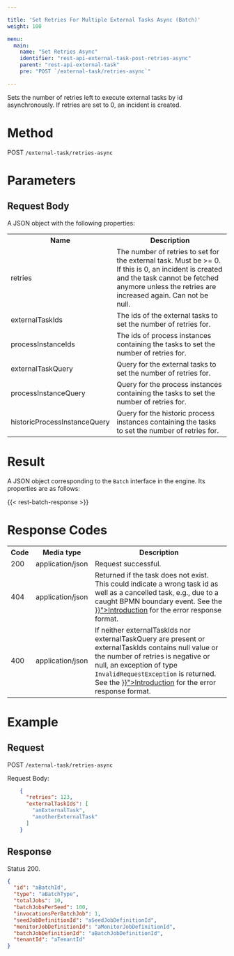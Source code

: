```yaml
---

title: 'Set Retries For Multiple External Tasks Async (Batch)'
weight: 100

menu:
  main:
    name: "Set Retries Async"
    identifier: "rest-api-external-task-post-retries-async"
    parent: "rest-api-external-task"
    pre: "POST `/external-task/retries-async`"

---
```



Sets the number of retries left to execute external tasks by id asynchronously. If retries are set to 0, an incident is created.

# Method

POST `/external-task/retries-async`


# Parameters

## Request Body

A JSON object with the following properties:

<table class="table table-striped">
  <tr>
    <th>Name</th>
    <th>Description</th>
  </tr>
  <tr>
    <td>retries</td>
    <td>The number of retries to set for the external task.  Must be >= 0. If this is 0, an incident is created and the task cannot be fetched anymore unless the retries are increased again. Can not be null.</td>
  </tr>
  <tr>
    <td>externalTaskIds</td>
    <td>The ids of the external tasks to set the number of retries for.</td>
  </tr>
  <tr>
    <td>processInstanceIds</td>
    <td>The ids of process instances containing the tasks to set the number of retries for.</td>
  </tr>
  <tr>
    <td>externalTaskQuery</td>
    <td>Query for the external tasks to set the number of retries for.</td>
  </tr>
  <tr>
    <td>processInstanceQuery</td>
    <td>Query for the process instances containing the tasks to set the number of retries for.</td>
   </tr>
   <tr>
     <td>historicProcessInstanceQuery</td>
     <td>Query for the historic process instances containing the tasks to set the number of retries for.</td>
   </tr>
</table>

# Result

A JSON object corresponding to the `Batch` interface in the engine. Its
properties are as follows:

{{< rest-batch-response >}}

# Response Codes

<table class="table table-striped">
  <tr>
    <th>Code</th>
    <th>Media type</th>
    <th>Description</th>
  </tr>
  <tr>
    <td>200</td>
    <td>application/json</td>
    <td>Request successful.</td>
  </tr>
  <tr>
    <td>404</td>
    <td>application/json</td>
    <td>Returned if the task does not exist. This could indicate a wrong task id as well as a cancelled task, e.g., due to a caught BPMN boundary event. See the <a href="{{< ref "/reference/rest/overview/_index.md#error-handling" >}}">Introduction</a> for the error response format.</td>
  </tr>
 <tr>
    <td>400</td>
    <td>application/json</td>
    <td>
      If neither externalTaskIds nor externalTaskQuery are present or externalTaskIds contains null value or the number of retries is negative or null, an exception of type <code>InvalidRequestException</code> is returned. See the <a href="{{< ref "/reference/rest/overview/_index.md#error-handling" >}}">Introduction</a> for the error response format.
    </td>
  </tr>
</table>

# Example

## Request

POST `/external-task/retries-async`

Request Body:

```json
    {
      "retries": 123,
      "externalTaskIds": [
        "anExternalTask",
        "anotherExternalTask"
      ]
    }
```

## Response

Status 200.

```json
{
  "id": "aBatchId",
  "type": "aBatchType",
  "totalJobs": 10,
  "batchJobsPerSeed": 100,
  "invocationsPerBatchJob": 1,
  "seedJobDefinitionId": "aSeedJobDefinitionId",
  "monitorJobDefinitionId": "aMonitorJobDefinitionId",
  "batchJobDefinitionId": "aBatchJobDefinitionId",
  "tenantId": "aTenantId"
}
```
